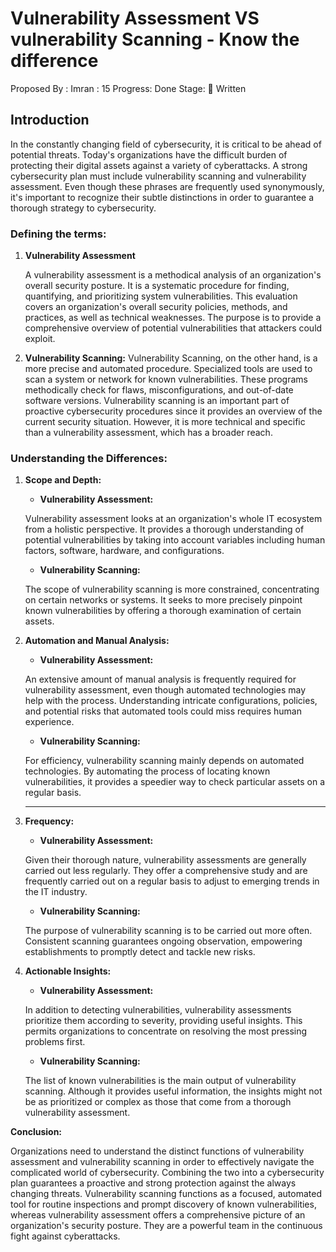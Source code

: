 # Vulnerability Assessment VS vulnerability Scanning - Know the difference

Proposed By : Imran
: 15
Progress: Done
Stage: 📝 Written

## **Introduction**

In the constantly changing field of cybersecurity, it is critical to be ahead of potential threats. Today's organizations have the difficult burden of protecting their digital assets against a variety of cyberattacks. A strong cybersecurity plan must include vulnerability scanning and vulnerability assessment. Even though these phrases are frequently used synonymously, it's important to recognize their subtle distinctions in order to guarantee a thorough strategy to cybersecurity.

### **Defining the terms:**

1. **Vulnerability Assessment**
    
    A vulnerability assessment is a methodical analysis of an organization's overall security posture. It is a systematic procedure for finding, quantifying, and prioritizing system vulnerabilities. This evaluation covers an organization's overall security policies, methods, and practices, as well as technical weaknesses. The purpose is to provide a comprehensive overview of potential vulnerabilities that attackers could exploit.
    
2. **Vulnerability Scanning:**
Vulnerability Scanning, on the other hand, is a more precise and automated procedure. Specialized tools are used to scan a system or network for known vulnerabilities. These programs methodically check for flaws, misconfigurations, and out-of-date software versions. Vulnerability scanning is an important part of proactive cybersecurity procedures since it provides an overview of the current security situation. However, it is more technical and specific than a vulnerability assessment, which has a broader reach.

### Understanding the Differences:

1. **Scope and Depth:** 
    - **Vulnerability Assessment:**
    
    Vulnerability assessment looks at an organization's whole IT ecosystem from a holistic perspective. It provides a thorough understanding of potential vulnerabilities by taking into account variables including human factors, software, hardware, and configurations.
    
    - **Vulnerability Scanning:**
    
    The scope of vulnerability scanning is more constrained, concentrating on certain networks or systems. It seeks to more precisely pinpoint known vulnerabilities by offering a thorough examination of certain assets.
    
2. **Automation and Manual Analysis:**
    - **Vulnerability Assessment:**
    
    An extensive amount of manual analysis is frequently required for vulnerability assessment, even though automated technologies may help with the process. Understanding intricate configurations, policies, and potential risks that automated tools could miss requires human experience.
    
    - **Vulnerability Scanning:**
    
    For efficiency, vulnerability scanning mainly depends on automated technologies. By automating the process of locating known vulnerabilities, it provides a speedier way to check particular assets on a regular basis.
    ****
    
3. **Frequency:**
    - **Vulnerability Assessment:**
    
    Given their thorough nature, vulnerability assessments are generally carried out less regularly. They offer a comprehensive study and are frequently carried out on a regular basis to adjust to emerging trends in the IT industry.
    
    - **Vulnerability Scanning:**
    
    The purpose of vulnerability scanning is to be carried out more often. Consistent scanning guarantees ongoing observation, empowering establishments to promptly detect and tackle new risks.
    
4. **Actionable Insights:**
    - **Vulnerability Assessment:**
    
    In addition to detecting vulnerabilities, vulnerability assessments prioritize them according to severity, providing useful insights. This permits organizations to concentrate on resolving the most pressing problems first.
    
    - **Vulnerability Scanning:**
    
    The list of known vulnerabilities is the main output of vulnerability scanning. Although it provides useful information, the insights might not be as prioritized or complex as those that come from a thorough vulnerability assessment.
    

**Conclusion:**

Organizations need to understand the distinct functions of vulnerability assessment and vulnerability scanning in order to effectively navigate the complicated world of cybersecurity. Combining the two into a cybersecurity plan guarantees a proactive and strong protection against the always changing threats. Vulnerability scanning functions as a focused, automated tool for routine inspections and prompt discovery of known vulnerabilities, whereas vulnerability assessment offers a comprehensive picture of an organization's security posture. They are a powerful team in the continuous fight against cyberattacks.
